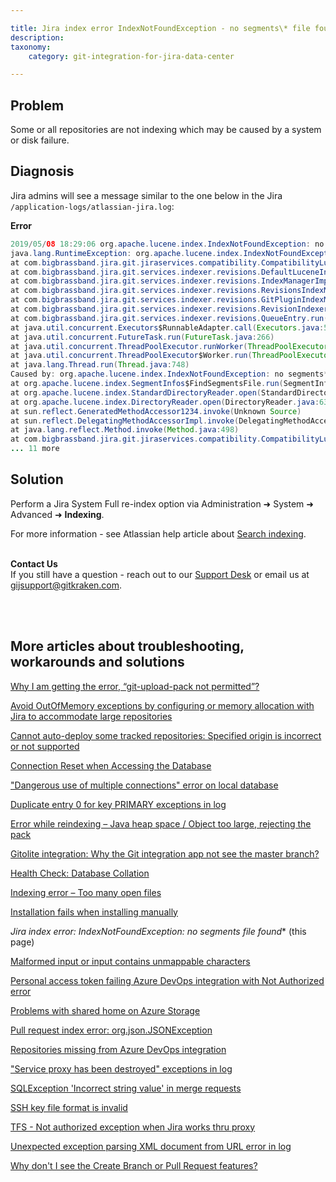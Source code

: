 ```yaml
---

title: Jira index error IndexNotFoundException - no segments\* file found
description:
taxonomy:
    category: git-integration-for-jira-data-center

---
```


<!-- TROUBLESHOOTING -->

## Problem

Some or all repositories are not indexing which may be caused by a system or disk failure.

## Diagnosis

Jira admins will see a message similar to the one below in the Jira `/application-logs/atlassian-jira.log`:

**Error**

```java
2019/05/08 18:29:06 org.apache.lucene.index.IndexNotFoundException: no segments* file found in MMapDirectory@E:\\Program Files\\Atlassian\\Application Data\\JIRA\\caches\\indexes\\plugins\\jira-git-revisions lockFactory=org.apache.lucene.store.NativeFSLockFactory@4fd7bb9a: files: []
java.lang.RuntimeException: org.apache.lucene.index.IndexNotFoundException: no segments* file found in MMapDirectory@E:\\Program Files\\Atlassian\\Application Data\\JIRA\\caches\\indexes\\plugins\\jira-git-revisions lockFactory=org.apache.lucene.store.NativeFSLockFactory@4fd7bb9a: files: []
at com.bigbrassband.jira.git.jiraservices.compatibility.CompatibilityLuceneService.openIndexReader(CompatibilityLuceneService.java:299)
at com.bigbrassband.jira.git.services.indexer.revisions.DefaultLuceneIndexAccessor.getIndexReader(DefaultLuceneIndexAccessor.java:75)
at com.bigbrassband.jira.git.services.indexer.revisions.IndexManagerImpl.getIndexReader(IndexManagerImpl.java:132)
at com.bigbrassband.jira.git.services.indexer.revisions.RevisionsIndexManagerImpl.updateBranchIndex(RevisionsIndexManagerImpl.java:933)
at com.bigbrassband.jira.git.services.indexer.revisions.GitPluginIndexManagerImpl.updateIndex(GitPluginIndexManagerImpl.java:429)
at com.bigbrassband.jira.git.services.indexer.revisions.RevisionIndexerImpl$1.doRun(RevisionIndexerImpl.java:151)
at com.bigbrassband.jira.git.services.indexer.revisions.QueueEntry.run(QueueEntry.java:82)
at java.util.concurrent.Executors$RunnableAdapter.call(Executors.java:511)
at java.util.concurrent.FutureTask.run(FutureTask.java:266)
at java.util.concurrent.ThreadPoolExecutor.runWorker(ThreadPoolExecutor.java:1149)
at java.util.concurrent.ThreadPoolExecutor$Worker.run(ThreadPoolExecutor.java:624)
at java.lang.Thread.run(Thread.java:748)
Caused by: org.apache.lucene.index.IndexNotFoundException: no segments* file found in MMapDirectory@E:\\Program Files\\Atlassian\\Application Data\\JIRA\caches\\indexes\\plugins\\jira-git-revisions lockFactory=org.apache.lucene.store.NativeFSLockFactory@4fd7bb9a: files: []
at org.apache.lucene.index.SegmentInfos$FindSegmentsFile.run(SegmentInfos.java:670)
at org.apache.lucene.index.StandardDirectoryReader.open(StandardDirectoryReader.java:79)
at org.apache.lucene.index.DirectoryReader.open(DirectoryReader.java:63)
at sun.reflect.GeneratedMethodAccessor1234.invoke(Unknown Source)
at sun.reflect.DelegatingMethodAccessorImpl.invoke(DelegatingMethodAccessorImpl.java:43)
at java.lang.reflect.Method.invoke(Method.java:498)
at com.bigbrassband.jira.git.jiraservices.compatibility.CompatibilityLuceneService.openIndexReader(CompatibilityLuceneService.java:287)
... 11 more
```

## Solution

Perform a Jira System Full re-index option via Administration ➜ System ➜ Advanced ➜ **Indexing**.

For more information - see Atlassian help article about [Search indexing](https://confluence.atlassian.com/adminjiraserver/search-indexing-938847710.html).

<br>

<div class="bbb-callout bbb--info">
    <div class="irow">
    <div class="ilogobox">
        <span class="logoimg"></span>
    </div>
    <div class="imsgbox">
        <b>Contact Us</b><br>
        If you still have a question - reach out to our <a href='https://help.gitkraken.com/git-integration-for-jira-data-center/gij-self-hosted-contact-support/'>Support Desk</a> or email us at <a href='gijsupport@gitkraken.com'>gijsupport@gitkraken.com</a>.
    </div>
    </div>
</div>
<br>

<p>&nbsp;</p>

## More articles about troubleshooting, workarounds and solutions

[Why I am getting the error, “git-upload-pack not permitted”?](/git-integration-for-jira-data-center/why-i-am-getting-the-error-git-upload-pack-not-permitted-gij-self-managed/)

[Avoid OutOfMemory exceptions by configuring or memory allocation with Jira to accommodate large repositories](/git-integration-for-jira-data-center/avoid-outofmemory-exceptions-by-configuring-or-memory-allocation-with-jira-to-accommodate-large-repositories-gij-self-managed)

[Cannot auto-deploy some tracked repositories: Specified origin is incorrect or not supported](/git-integration-for-jira-data-center/Cannot-auto-deploy-some-tracked-repositories-gij-self-managed)

[Connection Reset when Accessing the Database](/git-integration-for-jira-data-center/Connection-reset-when-accessing-the-database-gij-self-managed)

["Dangerous use of multiple connections" error on local database](/git-integration-for-jira-data-center/Dangerous-use-of-multiple-connections-error-on-local-database-gij-self-managed)

[Duplicate entry 0 for key PRIMARY exceptions in log](/git-integration-for-jira-data-center/Duplicate-entry-0-for-key-PRIMARY-exceptions-in-log-gij-self-managed)

[Error while reindexing – Java heap space / Object too large, rejecting the pack](/git-integration-for-jira-data-center/Error-while-reindexing-Java-heap-space-Object-too-large,-rejecting-the-pack-gij-self-managed)

[Gitolite integration: Why the Git integration app not see the master branch?](/git-integration-for-jira-data-center/Gitolite-integration--why-the-Git-integration-app-not-see-the-master-branch-gij-self-managed)

[Health Check: Database Collation](/git-integration-for-jira-data-center/Health-check--database-collation-gij-self-managed)

[Indexing error – Too many open files](/git-integration-for-jira-data-center/Indexing-error-Too-many-open-files-gij-self-managed)

[Installation fails when installing manually](/git-integration-for-jira-data-center/Installation-fails-when-installing-manually-gij-self-managed)

**Jira index error: IndexNotFoundException: no segments* file found** (this page)

[Malformed input or input contains unmappable characters](/git-integration-for-jira-data-center/Malformed-input-or-input-contains-unmappable-characters-gij-self-managed)

[Personal access token failing Azure DevOps integration with Not Authorized error](/git-integration-for-jira-data-center/Personal-access-token-failing-azure-devops-integration-with-Not-Authorized-error-gij-self-managed)

[Problems with shared home on Azure Storage](/git-integration-for-jira-data-center/Problems-with-shared-home-on-azure-storage-gij-self-managed)

[Pull request index error: org.json.JSONException](/git-integration-for-jira-data-center/Pull-request-index-error--JSONException-gij-self-managed)

[Repositories missing from Azure DevOps integration](/git-integration-for-jira-data-center/Repositories-missing-from-azure-devops-integration-gij-self-managed)

["Service proxy has been destroyed" exceptions in log](/git-integration-for-jira-data-center/service-proxy-has-been-destroyed-exceptions-in-log-gij-self-managed)

[SQLException 'Incorrect string value' in merge requests](/git-integration-for-jira-data-center/sqlexception-incorrect-string-value-in-merge-requests-gij-self-managed)

[SSH key file format is invalid](/git-integration-for-jira-data-center/ssh-key-file-format-is-invalid-gij-self-managed)

[TFS - Not authorized exception when Jira works thru proxy](/git-integration-for-jira-data-center/tfs-not-authorized-exception-when-jira-works-thru-proxy-gij-self-managed)

[Unexpected exception parsing XML document from URL error in log](/git-integration-for-jira-data-center/Unexpected-exception-parsing-XML-document-from-URL-error-in-log-gij-self-managed)

[Why don't I see the Create Branch or Pull Request features?](/git-integration-for-jira-data-center/why-dont-i-see-the-create-branch-or-pull-request-features-gij-self-managed)

<br>
<br>

